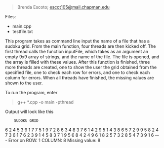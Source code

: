 > Brenda Escoto;
> escot105@mail.chapman.edu

Files:
- main.cpp
- testfile.txt

This program takes as command line input the name of a file that has a sudoku grid. From the main function, four threads are then kicked off. The first thread calls the function inputFile, which takes as an argument an empty 9x9 array of strings, and the name of the file. The file is opened, and the array is filled with these values. After this function is finished, three more threads are created, one to show the user the grid obtained from the specified file, one to check each row for errors, and one to check each column for errors. When all threads have finished, the missing values are shown to the user.

To run the program, enter
> g++ *.cpp -o main -pthread

Output will look like this


        SUDOKU GRID
 6  2  4  5  3  9  1  7  7
 5  1  9  7  2  8  6  3  4
 8  3  7  6  1  4  2  9  5
 1  4  3  8  6  5  7  2  9
 9  5  8  2  4  7  3  6  1
 7  6  2  3  9  1  4  5  8
 3  7  1  9  5  6  8  4  2
 4  9  6  1  8  2  5  7  3
 2  8  5  4  7  3  9  1  6
        ---
Error on ROW: 1 COLUMN: 8
Missing value: 8

